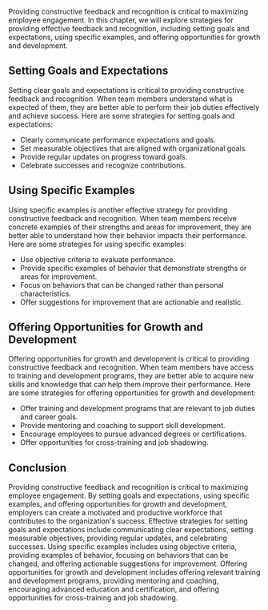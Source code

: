 
Providing constructive feedback and recognition is critical to maximizing employee engagement. In this chapter, we will explore strategies for providing effective feedback and recognition, including setting goals and expectations, using specific examples, and offering opportunities for growth and development.

Setting Goals and Expectations
------------------------------

Setting clear goals and expectations is critical to providing constructive feedback and recognition. When team members understand what is expected of them, they are better able to perform their job duties effectively and achieve success. Here are some strategies for setting goals and expectations:

* Clearly communicate performance expectations and goals.
* Set measurable objectives that are aligned with organizational goals.
* Provide regular updates on progress toward goals.
* Celebrate successes and recognize contributions.

Using Specific Examples
-----------------------

Using specific examples is another effective strategy for providing constructive feedback and recognition. When team members receive concrete examples of their strengths and areas for improvement, they are better able to understand how their behavior impacts their performance. Here are some strategies for using specific examples:

* Use objective criteria to evaluate performance.
* Provide specific examples of behavior that demonstrate strengths or areas for improvement.
* Focus on behaviors that can be changed rather than personal characteristics.
* Offer suggestions for improvement that are actionable and realistic.

Offering Opportunities for Growth and Development
-------------------------------------------------

Offering opportunities for growth and development is critical to providing constructive feedback and recognition. When team members have access to training and development programs, they are better able to acquire new skills and knowledge that can help them improve their performance. Here are some strategies for offering opportunities for growth and development:

* Offer training and development programs that are relevant to job duties and career goals.
* Provide mentoring and coaching to support skill development.
* Encourage employees to pursue advanced degrees or certifications.
* Offer opportunities for cross-training and job shadowing.

Conclusion
----------

Providing constructive feedback and recognition is critical to maximizing employee engagement. By setting goals and expectations, using specific examples, and offering opportunities for growth and development, employers can create a motivated and productive workforce that contributes to the organization's success. Effective strategies for setting goals and expectations include communicating clear expectations, setting measurable objectives, providing regular updates, and celebrating successes. Using specific examples includes using objective criteria, providing examples of behavior, focusing on behaviors that can be changed, and offering actionable suggestions for improvement. Offering opportunities for growth and development includes offering relevant training and development programs, providing mentoring and coaching, encouraging advanced education and certification, and offering opportunities for cross-training and job shadowing.
